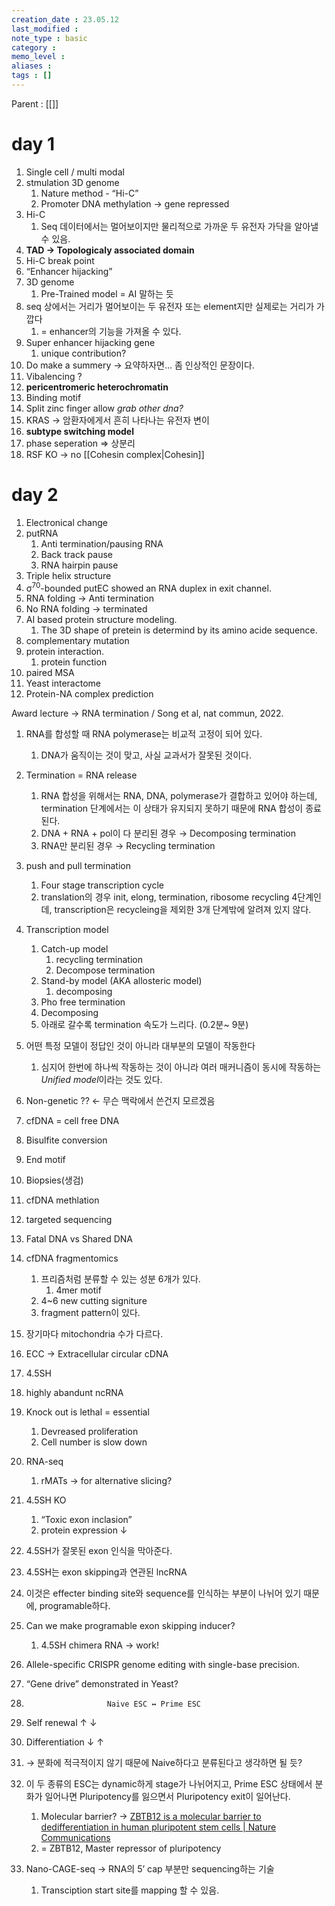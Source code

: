 ```yaml
---
creation_date : 23.05.12
last_modified :
note_type : basic
category :
memo_level :
aliases : 
tags : []
---
```


Parent : [[]]

# day 1

1. Single cell / multi modal
2. stmulation 3D genome
	1. Nature method - “Hi-C”
	2. Promoter DNA methylation → gene repressed
3. Hi-C 
	1. Seq 데이터에서는 멀어보이지만 물리적으로 가까운 두 유전자 가닥을 알아낼 수 있음.
4. **TAD → Topologicaly associated domain**
5. Hi-C break point
6. “Enhancer hijacking”
7. 3D genome 
	1. Pre-Trained model = AI 말하는 듯
8. seq 상에서는 거리가 멀어보이는 두 유전자 또는 element지만 실제로는 거리가 가깝다
	1. = enhancer의 기능을 가져올 수 있다.
9. Super enhancer hijacking gene
	1. unique  contribution?
10. Do make a summery → 요약하자면… 좀 인상적인 문장이다.
11. Vibalencing ?
12. **pericentromeric heterochromatin**
13. Binding motif
14. Split zinc finger allow _grab other dna?_
15. KRAS → 암환자에게서 흔히 나타나는 유전자 변이
16. **subtype switching model**
17. phase seperation => 상분리
18. RSF KO → no [[Cohesin complex|Cohesin]] 

# day 2

1. Electronical change 
2. putRNA
	1. Anti termination/pausing RNA
	2. Back track pause
	3. RNA hairpin pause
3. Triple helix structure
4. σ<sup>70</sup>-bounded putEC showed an RNA duplex in exit channel.
5. RNA folding → Anti termination 
6. No RNA folding → terminated
7. AI based protein structure modeling.
	1. The 3D shape of pretein is determind by its amino acide sequence.
8. complementary mutation
9. protein interaction.
	1. protein function
10. paired MSA
11. Yeast interactome
12. Protein-NA complex prediction

Award lecture → RNA termination / Song et al, nat commun, 2022. 
1. RNA를 합성할 때 RNA polymerase는 비교적 고정이 되어 있다.
	1. DNA가 움직이는 것이 맞고, 사실 교과서가 잘못된 것이다.
2. Termination = RNA release
	1. RNA 합성을 위해서는 RNA, DNA, polymerase가 결합하고 있어야 하는데, termination 단계에서는 이 상태가 유지되지 못하기 때문에 RNA 합성이 종료된다.
	2. DNA + RNA + pol이 다 분리된 경우 → Decomposing termination 
	3. RNA만 분리된 경우 → Recycling termination
3. push and pull termination 
	1. Four stage transcription cycle
	2. translation의 경우 init, elong, termination, ribosome recycling 4단계인데, transcription은 recycleing을 제외한 3개 단계밖에 알려져 있지 않다.
4. Transcription model 
	1. Catch-up model
		1. recycling termination
		2. Decompose termination
	2. Stand-by model (AKA allosteric model)
		1. decomposing
	3. Pho free termination
	4. Decomposing
	5. 아래로 갈수록 termination 속도가 느리다. (0.2분~ 9분)
5. 어떤 특정 모델이 정답인 것이 아니라 대부분의 모델이 작동한다
	1. 심지어 한번에 하나씩 작동하는 것이 아니라 여러 매커니즘이 동시에 작동하는 *Unified  model*이라는 것도 있다.

1. Non-genetic ?? ← 무슨 맥락에서 쓴건지 모르겠음
2. cfDNA = cell free DNA
3. Bisulfite conversion 
4. End motif
5. Biopsies(생검)
6. cfDNA methlation
7. targeted sequencing
8. Fatal DNA vs Shared DNA
9. cfDNA fragmentomics
	1. 프리즘처럼 분류할 수 있는 성분 6개가 있다. 
		1. 4mer motif
	2. 4~6 new cutting signiture
	3. fragment pattern이 있다.
10. 장기마다 mitochondria 수가 다르다.
11. ECC → Extracellular circular cDNA

1. 4.5SH
2. highly abandunt ncRNA
3. Knock out is lethal = essential
	1. Devreased proliferation 
	2. Cell number is slow down
4. RNA-seq
	1. rMATs → for alternative slicing?
5. 4.5SH KO
	1. “Toxic exon inclasion”
	2. protein expression ↓
6. 4.5SH가 잘못된 exon 인식을 막아준다.
7. 4.5SH는 exon skipping과 연관된 lncRNA
8. 이것은 effecter binding site와 sequence를 인식하는 부분이 나뉘어 있기 때문에, programable하다.
9. Can we make programable exon skipping inducer?
	1. 4.5SH chimera RNA → work!
10. Allele-specific CRISPR genome editing with single-base precision.
11. “Gene drive” demonstrated in Yeast?

1.                       Naive ESC ↔ Prime ESC
2. Self renewal         ↑                    ↓  
3. Differentiation     ↓                    ↑
4. → 분화에 적극적이지 않기 때문에 Naive하다고 분류된다고 생각하면 될 듯?
5. 이 두 종류의 ESC는 dynamic하게 stage가 나뉘어지고, Prime ESC 상태에서 분화가 일어나면 Pluripotency를 잃으면서 Pluripotency exit이 일어난다.
	1. Molecular barrier? → [ZBTB12 is a molecular barrier to dedifferentiation in human pluripotent stem cells | Nature Communications](https://www.nature.com/articles/s41467-023-36178-9)
	2. = ZBTB12, Master repressor of pluripotency
6. Nano-CAGE-seq → RNA의 5’ cap 부분만 sequencing하는 기술
	1. Transciption start site를 mapping 할 수 있음.